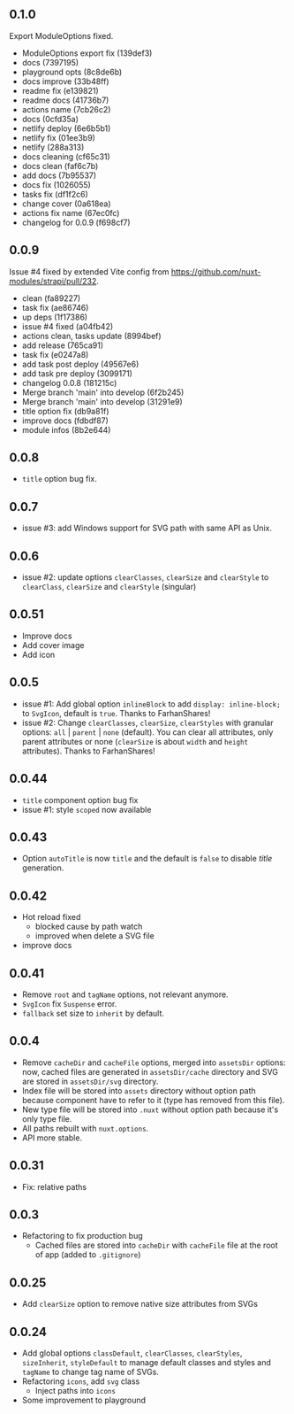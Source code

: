 ## 0.1.0

Export ModuleOptions fixed.

* ModuleOptions export fix (139def3)
* docs (7397195)
* playground opts (8c8de6b)
* docs improve (33b48ff)
* readme fix (e139821)
* readme docs (41736b7)
* actions name (7cb26c2)
* docs (0cfd35a)
* netlify deploy (6e6b5b1)
* netlify fix (01ee3b9)
* netlify (288a313)
* docs cleaning (cf65c31)
* docs clean (faf6c7b)
* add docs (7b95537)
* docs fix (1026055)
* tasks fix (df1f2c6)
* change cover (0a618ea)
* actions fix name (67ec0fc)
* changelog for 0.0.9 (f698cf7)

## 0.0.9

Issue #4 fixed by extended Vite config from <https://github.com/nuxt-modules/strapi/pull/232>.

* clean (fa89227)
* task fix (ae86746)
* up deps (1f17386)
* issue #4 fixed (a04fb42)
* actions clean, tasks update (8994bef)
* add release (765ca91)
* task fix (e0247a8)
* add task post deploy (49567e6)
* add task pre deploy (3099171)
* changelog 0.0.8 (181215c)
* Merge branch 'main' into develop (6f2b245)
* Merge branch 'main' into develop (31291e9)
* title option fix (db9a81f)
* improve docs (fdbdf87)
* module infos (8b2e644)

## 0.0.8

* `title` option bug fix.

## 0.0.7

* issue #3: add Windows support for SVG path with same API as Unix.

## 0.0.6

* issue #2: update options `clearClasses`, `clearSize` and `clearStyle` to `clearClass`, `clearSize` and `clearStyle` (singular)

## 0.0.51

* Improve docs
* Add cover image
* Add icon

## 0.0.5

* issue #1: Add global option `inlineBlock` to add `display: inline-block;` to `SvgIcon`, default is `true`. Thanks to FarhanShares!
* issue #2: Change `clearClasses`, `clearSize`, `clearStyles` with granular options: `all` | `parent` | `none` (default). You can clear all attributes, only parent attributes or none (`clearSize` is about `width` and `height` attributes). Thanks to FarhanShares!

## 0.0.44

* `title` component option bug fix
* issue #1: style `scoped` now available

## 0.0.43

* Option `autoTitle` is now `title` and the default is `false` to disable *title* generation.

## 0.0.42

* Hot reload fixed
  * blocked cause by path watch
  * improved when delete a SVG file
* improve docs

## 0.0.41

* Remove `root` and `tagName` options, not relevant anymore.
* `SvgIcon` fix `Suspense` error.
* `fallback` set size to `inherit` by default.

## 0.0.4

* Remove `cacheDir` and `cacheFile` options, merged into `assetsDir` options: now, cached files are generated in `assetsDir/cache` directory and SVG are stored in `assetsDir/svg` directory.
* Index file will be stored into `assets` directory without option path because component have to refer to it (type has removed from this file).
* New type file will be stored into `.nuxt` without option path because it's only type file.
* All paths rebuilt with `nuxt.options`.
* API more stable.

## 0.0.31

* Fix: relative paths

## 0.0.3

* Refactoring to fix production bug
  * Cached files are stored into `cacheDir` with `cacheFile` file at the root of app (added to `.gitignore`)

## 0.0.25

* Add `clearSize` option to remove native size attributes from SVGs

## 0.0.24

* Add global options `classDefault`, `clearClasses`, `clearStyles`, `sizeInherit`, `styleDefault` to manage default classes and styles and `tagName` to change tag name of SVGs.
* Refactoring `icons`, add `svg` class
  * Inject paths into `icons`
* Some improvement to playground
